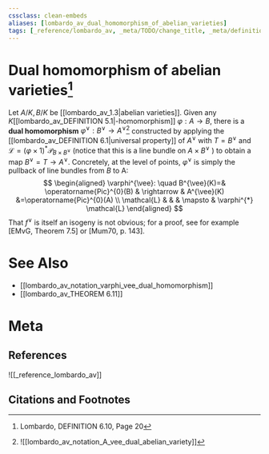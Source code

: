 ```yaml
---
cssclass: clean-embeds
aliases: [lombardo_av_dual_homomorphism_of_abelian_varieties]
tags: [_reference/lombardo_av, _meta/TODO/change_title, _meta/definition, _meta/literature_note, _meta/notation]
---
```

# Dual homomorphism of abelian varieties[^1]
Let $A / K, B / K$ be [[lombardo_av_1.3|abelian varieties]]. Given any $K$[[lombardo_av_DEFINITION 5.1|-homomorphism]] $\varphi: A \rightarrow B$, there is a **dual homomorphism** $\varphi^{\vee}: B^{\vee} \rightarrow A^{\vee}$[^2] constructed by applying the [[lombardo_av_DEFINITION 6.1|universal property]] of $A^{\vee}$ with $T=B^{\vee}$ and $\mathcal{L}=(\varphi \times 1)^{*} \mathcal{P}_{B \times B^{\vee}}$ (notice that this is a line bundle on $A \times B^{\vee}$ ) to obtain a map $B^{\vee}=T \rightarrow A^{\vee}$. Concretely, at the level of points, $\varphi^{\vee}$ is simply the pullback of line bundles from $B$ to A:
$$
\begin{aligned}
\varphi^{\vee}: \quad B^{\vee}(K)=& \operatorname{Pic}^{0}(B) & \rightarrow & A^{\vee}(K) &=\operatorname{Pic}^{0}(A) \\
\mathcal{L} & & & \mapsto & \varphi^{*} \mathcal{L}
\end{aligned}
$$
That $f^{\vee}$ is itself an isogeny is not obvious; for a proof, see for example [EMvG, Theorem 7.5] or [Mum70, p. 143].

[^2]: ![[lombardo_av_notation_A_vee_dual_abelian_variety]]


# See Also
- [[lombardo_av_notation_varphi_vee_dual_homomorphism]]
- [[lombardo_av_THEOREM 6.11]]
# Meta
## References
![[_reference_lombardo_av]]

## Citations and Footnotes
[^1]: Lombardo, DEFINITION 6.10, Page 20